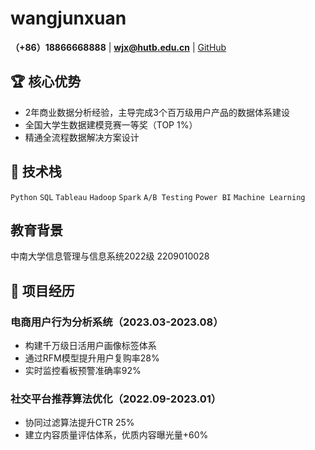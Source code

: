 # wangjunxuan  
**（+86）18866668888** | **wjx@hutb.edu.cn** | [GitHub](https://github.com/yyyluan)

## 🏆 核心优势
- 2年商业数据分析经验，主导完成3个百万级用户产品的数据体系建设
- 全国大学生数据建模竞赛一等奖（TOP 1%）
- 精通全流程数据解决方案设计

## 🚀 技术栈
`Python` `SQL` `Tableau` `Hadoop` `Spark` `A/B Testing` `Power BI` `Machine Learning`

## 教育背景
中南大学信息管理与信息系统2022级
2209010028

## 💼 项目经历
### 电商用户行为分析系统（2023.03-2023.08）
- 构建千万级日活用户画像标签体系
- 通过RFM模型提升用户复购率28%
- 实时监控看板预警准确率92%

### 社交平台推荐算法优化（2022.09-2023.01）
- 协同过滤算法提升CTR 25%
- 建立内容质量评估体系，优质内容曝光量+60%
